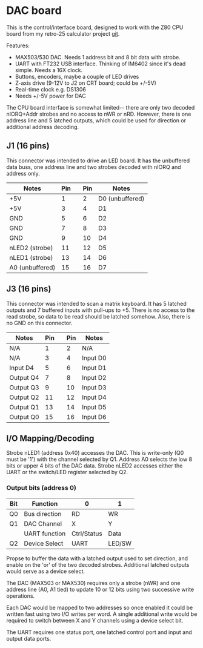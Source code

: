 # DAC board

This is the control/interface board, designed to work with the Z80 CPU board from my retro-25 calculator project [git](https://github.com/eshazen/retro-25/tree/master/hardware/cpu/RevA).

Features:

* MAX503/530 DAC.  Needs 1 address bit and 8 bit data with strobe.
* UART with FT232 USB interface.  Thinking of IM6402 since it's dead simple.  Needs a 16X clock.
* Buttons, encoders, maybe a couple of LED drives
* Z-axis drive (9-12V to J2 on CRT board; could be +/-5V)
* Real-time clock e.g. DS1306
* Needs +/-5V power for DAC

The CPU board interface is somewhat limited-- there are only two decoded nIORQ+Addr strobes and no access to nWR or nRD.  However, there is one address line and 5 latched outputs, which could be used for direction or additional address decoding.

## J1 (16 pins)

This connector was intended to drive an LED board.  It has the unbuffered data buss, one address line and two strobes decoded with nIORQ and address only.

| Notes           | Pin |   | Pin | Notes           |
|-----------------|-----|---|-----|-----------------|
| +5V             | 1   |   | 2   | D0 (unbuffered) |
| +5V             | 3   |   | 4   | D1              |
| GND             | 5   |   | 6   | D2              |
| GND             | 7   |   | 8   | D3              |
| GND             | 9   |   | 10  | D4              |
| nLED2 (strobe)  | 11  |   | 12  | D5              |
| nLED1 (strobe)  | 13  |   | 14  | D6              |
| A0 (unbuffered) | 15  |   | 16  | D7              |

## J3 (16 pins)

This connector was intended to scan a matrix keyboard.  It has 5 latched outputs and 7 buffered inputs with pull-ups to +5.  There is no access to the read strobe, so data to be read should be latched somehow.  Also, there is no GND on this connector.

| Notes     | Pin |   | Pin | Notes    |
|-----------|-----|---|-----|----------|
| N/A       | 1   |   | 2   | N/A      |
| N/A       | 3   |   | 4   | Input D0 |
| Input  D4 | 5   |   | 6   | Input D1 |
| Output Q4 | 7   |   | 8   | Input D2 |
| Output Q3 | 9   |   | 10  | Input D3 |
| Output Q2 | 11  |   | 12  | Input D4 |
| Output Q1 | 13  |   | 14  | Input D5 |
| Output Q0 | 15  |   | 16  | Input D6 |

## I/O Mapping/Decoding

Strobe nLED1 (address 0x40) accesses the DAC.  This is write-only (Q0 must be '1') with the channel selected by Q1.  Address A0 selects the low 8 bits or upper 4 bits of the DAC data.  Strobe nLED2 accesses either the UART or the switch/LED register selected by Q2.

### Output bits (address 0)

| Bit | Function      | 0           | 1      |
|-----|---------------|-------------|--------|
| Q0  | Bus direction | RD          | WR     |
| Q1  | DAC Channel   | X           | Y      |
|     | UART function | Ctrl/Status | Data   |
| Q2  | Device Select | UART        | LED/SW |

Propse to buffer the data with a latched output used to set direction,
and enable on the 'or' of the two decoded strobes.  Additional latched
outputs would serve as a device select.

The DAC (MAX503 or MAX530) requires only a strobe (nWR) and one
address line (A0, A1 tied) to update 10 or 12 bits using two successive write operations.

Each DAC would be mapped to two addresses so once enabled it could be
written fast using two I/O writes per word.  A single additional write
would be required to switch between X and Y channels using a device
select bit.

The UART requires one status port, one latched control port and input and output data ports.

